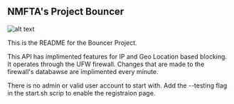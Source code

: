 ## NMFTA's Project Bouncer

![alt text](https://raw.githubusercontent.com/reap3r/nmfta-bouncer/master/firewall-final.png)


This is the README for the Bouncer Project.

This API has implimented features for IP and Geo Location based blocking.
It operates through the UFW firewall.
Changes that are made to the firewall's databawse are implimented every minute.

There is no admin or valid user account to start with. Add the --testing flag in the start.sh scrip to enable the registraion page.
